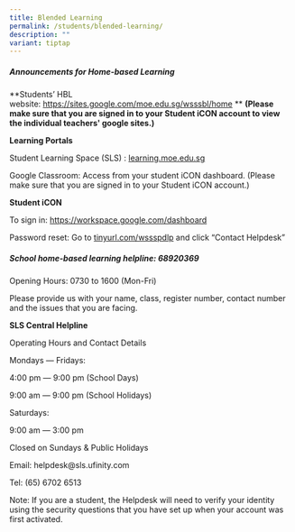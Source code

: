 ```yaml
---
title: Blended Learning
permalink: /students/blended-learning/
description: ""
variant: tiptap
---
```

<h5><strong>Announcements for Home-based Learning</strong></h5>
<p>**Students’ HBL website:&nbsp;<a href="https://sites.google.com/moe.edu.sg/wsssbl/home" rel="noopener noreferrer nofollow" target="_blank">https://sites.google.com/moe.edu.sg/wsssbl/home</a> ** <strong>(Please make sure that you are signed in to your Student iCON account to view the individual teachers' google sites.)</strong>
</p>
<p><strong>Learning Portals</strong>
</p>
<p>Student Learning Space (SLS) :&nbsp;<a href="http://learning.moe.edu.sg/" rel="noopener noreferrer nofollow" target="_blank">learning.moe.edu.sg</a>
</p>
<p>Google Classroom: Access from your student iCON dashboard. (Please make
sure that you are signed in to your Student iCON account.)</p>
<p><strong>Student iCON</strong>
</p>
<p>To sign in:&nbsp;<a href="https://workspace.google.com/dashboard" rel="noopener noreferrer nofollow" target="_blank">https://workspace.google.com/dashboard</a>
</p>
<p>Password reset: Go to&nbsp;<a href="http://tinyurl.com/wssspdlp" rel="noopener noreferrer nofollow" target="_blank">tinyurl.com/wssspdlp</a>&nbsp;and click
“Contact Helpdesk”</p>
<h5><strong>School home-based learning helpline: 68920369</strong></h5>
<p>Opening Hours: 0730 to 1600 (Mon-Fri)</p>
<p>Please provide us with your name, class, register number, contact number
and the issues that you are facing.</p>
<p><strong>SLS Central Helpline</strong>
</p>
<p>Operating Hours and Contact Details</p>
<p>Mondays ― Fridays:</p>
<p>4:00 pm ― 9:00 pm (School Days)</p>
<p>9:00 am ― 9:00 pm (School Holidays)</p>
<p>Saturdays:</p>
<p>9:00 am ― 3:00 pm</p>
<p>Closed on Sundays &amp; Public Holidays</p>
<p>Email:&nbsp;helpdesk@sls.ufinity.com</p>
<p>Tel: (65) 6702 6513</p>
<p>Note: If you are a student, the Helpdesk will need to verify your identity
using the security questions that you have set up when your account was
first activated.</p>